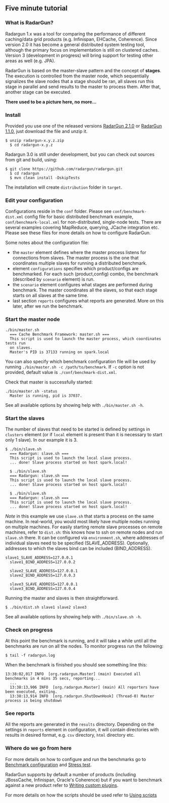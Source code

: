 ---
---
 
Five minute tutorial
--------------------

### What is RadarGun?

Radargun 1.x was a tool for comparing the performance of different caching/data grid products (e.g. Infinispan, EHCache, Coherence). Since version 2.0 it has become a general distributed system testing tool, although the primary focus on implementation is still on clustered caches. Version 3 (development in progress) will bring support for testing other areas as well (e.g. JPA).

RadarGun is based on the master-slave pattern and the concept of **stages**. The execution is controlled from the master node, which sequentially signalizes the slave nodes that a stage should be ran, all slaves run this stage in parallel and send results to the master to process them. After that, another stage can be executed.

**There used to be a picture here, no more...**


### Install

Provided you use one of the released versions [RadarGun 2.1.0](https://github.com/radargun/radargun/releases/download/RadarGun-2.1.0.Final/RadarGun-2.1.0.Final.zip) or [RadarGun 1.1.0](https://github.com/radargun/radargun/releases/download/RadarGun-1.1.0.Final/RadarGun-1.1.0.Final.zip), just download the file and unzip it.

    $ unzip radargun-x.y.z.zip
      $ cd radargun-x.y.z


Radargun 3.0 is still under development, but you can check out sources from git and build, using:

    $ git clone https://github.com/radargun/radargun.git
      $ cd radargun
      $ mvn clean install -DskipTests


The installation will create `distribution` folder in `target`.

### Edit your configuration

Configurations reside in the `conf` folder. Please see `conf/benchmark-dist.xml` config file for basic  distributed benchmark example, `conf/benchmark-local.xml` for non-distributed, single-node tests. There are several examples covering MapReduce, querying, JCache integration etc. Please see these files for more details on how to configure RadarGun.

Some notes about the configuration file:

* the `master` element defines where the master process listens for connections from slaves. The master process is the one that coordinates multiple slaves for running a distributed benchmark.
* element `configurations` specifies which product/configs are benchmarked. For each such (product,config) combo, the benchmark (described by `scenario` element) is run.
* the `scenario` element configures what stages are performed during benchmark. The master coordinates all the slaves, so that each stage starts on all slaves at the same time.
* last section `reports` configures what reports are generated. More on this later, after we run the benchmark.

### Start the master node

    ./bin/master.sh
      === Cache Benchmark Framework: master.sh ===
      This script is used to launch the master process, which coordinates tests run
      on slaves.
      Master's PID is 37133 running on spark.local

You can also specify which benchmark configuration file will be used by running `./bin/master.sh -c /path/to/benchmark`. If `-c` option is not provided, default value is `./conf/benchmark-dist.xml`.

Check that master is successfully started:

    ./bin/master.sh -status
      Master is running, pid is 37037.

See all available options by showing help with `./bin/master.sh -h`.

### Start the slaves

The number of slaves that need to be started is defined by settings in `clusters` element (or if `local` element is present than it is necessary to start only 1 slave). In our example it is 3.

    $ ./bin/slave.sh
      === Radargun: slave.sh ===
      This script is used to launch the local slave process.
      ... done! Slave process started on host spark.local!

      $ ./bin/slave.sh
      === Radargun: slave.sh ===
      This script is used to launch the local slave process.
      ... done! Slave process started on host spark.local!

      $ ./bin/slave.sh
      === Radargun: slave.sh ===
      This script is used to launch the local slave process.
      ... done! Slave process started on host spark.local!


*Note* in this example we use `slave.sh` that starts a process on the same machine.  In real-world, you would most likely have multiple nodes running on multiple machines. For easily starting remote slave processes on remote machines, refer to `dist.sh`: this knows how to ssh on remote nodes and run `slave.sh` there. It can be configured via `environment.sh`, where addresses of individual slaves need to be specified (SLAVE_ADDRESS). Optionally, addresses to which the slaves bind can be included (BIND_ADDRESS).</p>

    slave1_SLAVE_ADDRESS=127.0.0.1
      slave1_BIND_ADDRESS=127.0.0.2

      slave2_SLAVE_ADDRESS=127.0.0.1
      slave2_BIND_ADDRESS=127.0.0.3

      slave3_SLAVE_ADDRESS=127.0.0.1
      slave3_BIND_ADDRESS=127.0.0.4

Running the master and slaves is then straightforward.

    $ ./bin/dist.sh slave1 slave2 slave3

See all available options by showing help with `./bin/slave.sh -h`.

### Check on progress

At this point the benchmark is running, and it will take a while until all the benchmarks are run on all the nodes. To monitor progress run the following:

    $ tail -f radargun.log

When the benchmark is finished you should see something line this:

    13:38:02,017 INFO  [org.radargun.Master] (main) Executed all benchmarks in 4 mins 35 secs, reporting...
      ...
      13:38:13,906 INFO  [org.radargun.Master] (main) All reporters have been executed, exiting.
      13:38:13,914 INFO  [org.radargun.ShutDownHook] (Thread-0) Master process is being shutdown

### See reports

All the reports are generated in the `results` directory. Depending on the settings in `reports` element in configuration, it will contain directories with results in desired format, e.g. `csv` directory, `html` directory etc.

### Where do we go from here

For more details on how to configure and run the benchmarks go to [Benchmark configuration]({{page.path_to_root}}architecture/benchmark_configuration.html) and [Stress test]({{page.path_to_root}}measuring_performance/stress_test.html).

RadarGun supports by default a number of products (including JBossCache, Infinispan, Oracle's Coherence) but if you want to benchmark against a new product refer to [Writing custom plugins]({{page.path_to_root}}getting_started/writing_custom_plugins.html).

For more details on how the scripts should be used refer to [Using scripts]({{page.path_to_root}}getting_started/using_the_scripts.html)
